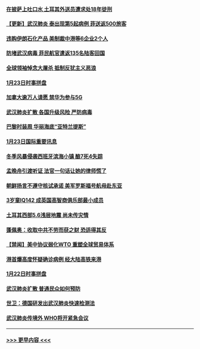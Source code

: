 #### [在披萨上吐口水 土耳其外送员遭求处18年徒刑](../pages/prog202/a102759979.md?t=01250022) 
#### [【更新】武汉肺炎 泰出现第5起病例 菲送返500旅客](../pages/prog202/a102758911.md?t=01250022) 
#### [违购伊朗石化产品 美制裁中港等6企业2个人](../pages/prog202/a102759952.md?t=01250022) 
#### [防堵武汉病毒 菲民航官遣返135名陆客回国](../pages/prog202/a102759946.md?t=01250022) 
#### [全球领袖悼念大屠杀 抵制反犹主义恶浪](../pages/prog202/a102759678.md?t=01250022) 
#### [1月23日时事拼盘](../pages/prog202/a102759599.md?t=01250022) 
#### [加拿大逾万人请愿 禁华为参与5G](../pages/prog202/a102759553.md?t=01250022) 
#### [武汉肺炎扩散 各国升级风险 严防病毒](../pages/prog202/a102759400.md?t=01250022) 
#### [巴黎时装周 华丽海底“亚特兰提斯”](../pages/prog202/a102759217.md?t=01250022) 
#### [1月23日国际重要讯息](../pages/prog202/a102759199.md?t=01250022) 
#### [冬季风暴侵袭西班牙滨海小镇 酿7死4失踪](../pages/prog202/a102759119.md?t=01250022) 
#### [孟晚舟引渡听证 法官一句话让她的律师慌了](../pages/prog202/a102759060.md?t=01250022) 
#### [朝鲜扬言不遵守核试承诺 美军罗斯福号航母赴东亚](../pages/prog202/a102759001.md?t=01250022) 
#### [3岁童IQ142 成英国高智商俱乐部最小成员](../pages/prog202/a102758990.md?t=01250022) 
#### [土耳其西部5.6浅层地震 尚未传灾情](../pages/prog202/a102758903.md?t=01250022) 
#### [蓬佩奥：收取中共不劳而获之财 恐适得其反](../pages/prog202/a102758889.md?t=01250022) 
#### [【禁闻】美中协议弱化WTO 重塑全球贸易体系](../pages/prog202/a102758790.md?t=01250022) 
#### [港首爆高度怀疑确诊病例 经大陆高铁来港](../pages/prog202/a102758613.md?t=01250022) 
#### [1月22日时事拼盘](../pages/prog202/a102758615.md?t=01250022) 
#### [武汉肺炎扩散 普通民众如何预防](../pages/prog202/a102758504.md?t=01250022) 
#### [世卫：德国研发出武汉肺炎快速检测法](../pages/prog202/a102758495.md?t=01250022) 
#### [武汉肺炎传境外 WHO将开紧急会议](../pages/prog202/a102758437.md?t=01250022) 

----
#### [ >>> 更早内容 <<< ](../indexes/prog202-earlier.md)
